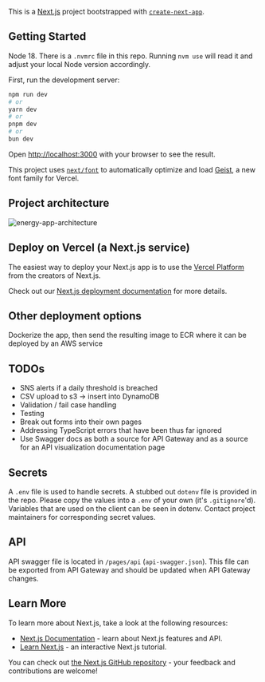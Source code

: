 This is a [Next.js](https://nextjs.org) project bootstrapped with [`create-next-app`](https://nextjs.org/docs/app/api-reference/cli/create-next-app).

## Getting Started
Node 18.
There is a `.nvmrc` file in this repo. Running `nvm use` will read it and adjust your local Node version accordingly.

First, run the development server:

```bash
npm run dev
# or
yarn dev
# or
pnpm dev
# or
bun dev
```

Open [http://localhost:3000](http://localhost:3000) with your browser to see the result.

This project uses [`next/font`](https://nextjs.org/docs/app/building-your-application/optimizing/fonts) to automatically optimize and load [Geist](https://vercel.com/font), a new font family for Vercel.

## Project architecture
![energy-app-architecture](https://github.com/user-attachments/assets/73566da0-429a-429d-b5f6-07bc60f251ba)

## Deploy on Vercel (a Next.js service)

The easiest way to deploy your Next.js app is to use the [Vercel Platform](https://vercel.com/new?utm_medium=default-template&filter=next.js&utm_source=create-next-app&utm_campaign=create-next-app-readme) from the creators of Next.js.

Check out our [Next.js deployment documentation](https://nextjs.org/docs/app/building-your-application/deploying) for more details.

## Other deployment options

Dockerize the app, then send the resulting image to ECR where it can be deployed by an AWS service

## TODOs
- SNS alerts if a daily threshold is breached
- CSV upload to s3 -> insert into DynamoDB
- Validation / fail case handling
- Testing
- Break out forms into their own pages
- Addressing TypeScript errors that have been thus far ignored
- Use Swagger docs as both a source for API Gateway and as a source for an API visualization documentation page

## Secrets
A `.env` file is used to handle secrets. A stubbed out `dotenv` file is provided in the repo. Please copy the values into a `.env` of your own (it's `.gitignore`'d).
Variables that are used on the client can be seen in dotenv. Contact project maintainers for corresponding secret values.

## API
API swagger file is located in `/pages/api` (`api-swagger.json`). This file can be exported from API Gateway and should be updated when API Gateway changes.

## Learn More

To learn more about Next.js, take a look at the following resources:

- [Next.js Documentation](https://nextjs.org/docs) - learn about Next.js features and API.
- [Learn Next.js](https://nextjs.org/learn) - an interactive Next.js tutorial.

You can check out [the Next.js GitHub repository](https://github.com/vercel/next.js) - your feedback and contributions are welcome!

